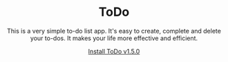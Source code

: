 <html>
<head>
    <title></title>
    <meta http-equiv="Content-Type" content="text/html; charset=gb2312" />
    <meta http-equiv="Content-Language" content="zh-CN" />
    <style type="text/css">
        body{text-align:center;padding-top:100}
        div{width:778px;margin:0 auto;background:#fff;text-align:left;}
    </style>
</head>
<body text-align=center>

<h1>ToDo</h1>
<p>This is a very simple to-do list app. It's easy to create, complete and delete your to-dos. It makes your life more effective and efficient.</p>
<p><a href="itms-services://?action=download-manifest&url=https://dl.dropboxusercontent.com/s/gcmufps6y4evvlk/manifest.plist">Install ToDo v1.5.0</a></p>
</body>
</html>
